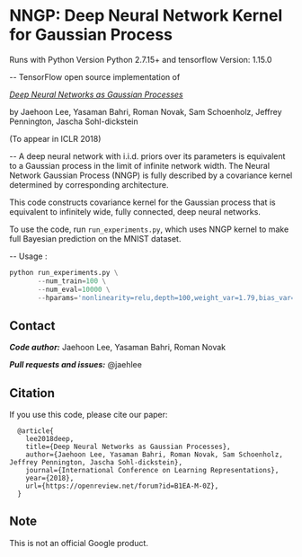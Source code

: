 # NNGP: Deep Neural Network Kernel for Gaussian Process

Runs with 
Python Version Python 2.7.15+
and
tensorflow Version: 1.15.0

--
TensorFlow open source implementation of

[*Deep Neural Networks as Gaussian Processes*](https://arxiv.org/abs/1711.00165)

by Jaehoon Lee, Yasaman Bahri, Roman Novak, Sam Schoenholz, Jeffrey Pennington,
Jascha Sohl-dickstein

(To appear in ICLR 2018)

--
A deep neural network with i.i.d. priors over its parameters is equivalent to a 
Gaussian process in the limit of infinite network width. The Neural Network
Gaussian Process (NNGP) is fully described by a covariance kernel determined by 
corresponding architecture.

This code constructs covariance kernel for the Gaussian process that is equivalent to
infinitely wide, fully connected, deep neural networks. 

To use the code, run `run_experiments.py`,
which uses NNGP kernel to make full Bayesian prediction on the MNIST dataset.

--
Usage :

```python
python run_experiments.py \
       --num_train=100 \
       --num_eval=10000 \
       --hparams='nonlinearity=relu,depth=100,weight_var=1.79,bias_var=0.83' \
```

## Contact
***Code author:*** Jaehoon Lee, Yasaman Bahri, Roman Novak

***Pull requests and issues:*** @jaehlee

## Citation
If you use this code, please cite our paper:
```
  @article{
    lee2018deep,
    title={Deep Neural Networks as Gaussian Processes},
    author={Jaehoon Lee, Yasaman Bahri, Roman Novak, Sam Schoenholz, Jeffrey Pennington, Jascha Sohl-dickstein},
    journal={International Conference on Learning Representations},
    year={2018},
    url={https://openreview.net/forum?id=B1EA-M-0Z},
  }
```

## Note

This is not an official Google product.
